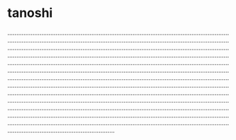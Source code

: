 # tanoshi
........................................................................................................................................................................................................................................................................................................................................................................................................................................................................................................................................................................................................................................................................................................................................................................................................................................................................................................................................................................................................................................................................................................................................................................................................................................................................................................................................................................................................................................................................................................................................................................................................................................................................................................................................